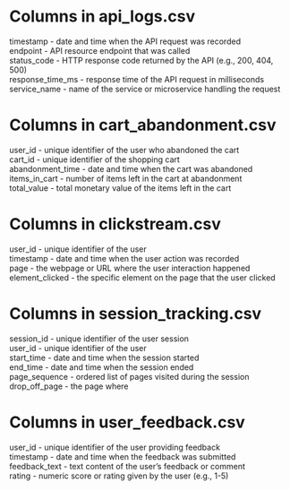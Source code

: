 # Columns in api_logs.csv  

timestamp - date and time when the API request was recorded  
endpoint - API resource endpoint that was called  
status_code - HTTP response code returned by the API (e.g., 200, 404, 500)  
response_time_ms - response time of the API request in milliseconds  
service_name - name of the service or microservice handling the request  

# Columns in cart_abandonment.csv

user_id - unique identifier of the user who abandoned the cart  
cart_id - unique identifier of the shopping cart  
abandonment_time - date and time when the cart was abandoned  
items_in_cart - number of items left in the cart at abandonment  
total_value - total monetary value of the items left in the cart  

# Columns in clickstream.csv

user_id - unique identifier of the user  
timestamp - date and time when the user action was recorded  
page - the webpage or URL where the user interaction happened  
element_clicked - the specific element on the page that the user clicked  

# Columns in session_tracking.csv

session_id - unique identifier of the user session  
user_id - unique identifier of the user  
start_time - date and time when the session started  
end_time - date and time when the session ended  
page_sequence - ordered list of pages visited during the session  
drop_off_page - the page where

# Columns in user_feedback.csv

user_id - unique identifier of the user providing feedback  
timestamp - date and time when the feedback was submitted  
feedback_text - text content of the user’s feedback or comment  
rating - numeric score or rating given by the user (e.g., 1-5)  
